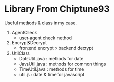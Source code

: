 # Library From Chiptune93

Useful methods & class in my case.

1. AgentCheck
    - user-agent check method
2. Encrypt&Decrypt
    - frontend encrypt > backend decrypt
3. UtilClass
    - DateUtil.java : methods for date
    - JavaUtil.java : methods for common things
    - TimeUtil.java : methods for time
    - util.js : date & time for javascript